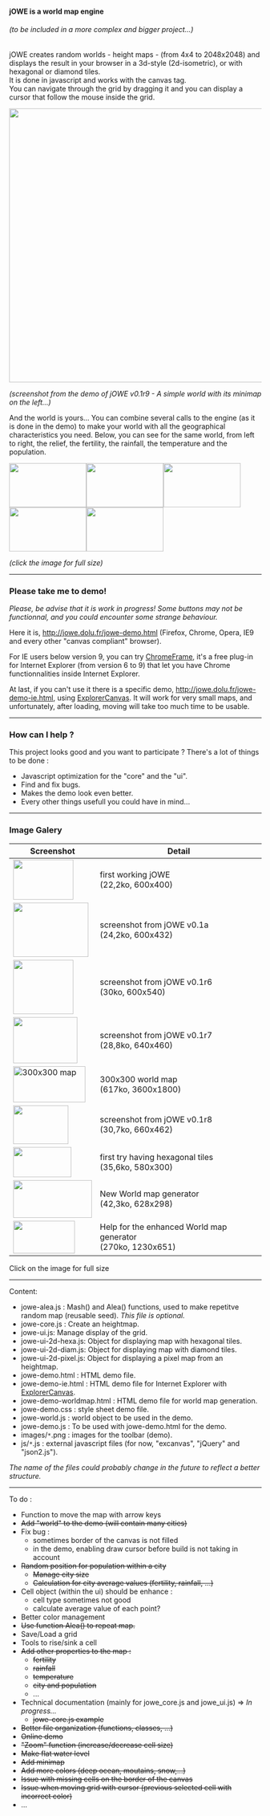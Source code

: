 #### jOWE is a world map engine
###### _(to be included in a more complex and bigger project...)_

jOWE creates random worlds - height maps - (from 4x4 to 2048x2048) and displays the result in your browser in a 3d-style (2d-isometric), or with hexagonal or diamond tiles.<br>
It is done in javascript and works with the canvas tag.<br>
You can navigate through the grid by dragging it and you can display a cursor that follow the mouse inside the grid.

<img src="http://jowe.dolu.fr/screenshots/jOWE-07.png" alt="" height="546" width="670" />

_(screenshot from the demo of jOWE v0.1r9 - A simple world with its minimap on the left...)_

And the world is yours... You can combine several calls to the engine (as it is done in the demo) to make your world with all the geographical characteristics you need.
Below, you can see for the same world, from left to right, the relief, the fertility, the rainfall, the temperature and the population.

<a href="http://jowe.dolu.fr/screenshots/jOWE-08-relief.png"><img src="http://jowe.dolu.fr/screenshots/jOWE-08-relief.png" alt="" height="88" width="154" /></a><a href="http://jowe.dolu.fr/screenshots/jOWE-08-fertility.png"><img src="http://jowe.dolu.fr/screenshots/jOWE-08-fertility.png" alt="" height="88" width="154" /></a><a href="http://jowe.dolu.fr/screenshots/jOWE-08-rainfall.png"><img src="http://jowe.dolu.fr/screenshots/jOWE-08-rainfall.png" alt="" height="88" width="154" /></a><a href="http://jowe.dolu.fr/screenshots/jOWE-08-temperature.png"><img src="http://jowe.dolu.fr/screenshots/jOWE-08-temperature.png" alt="" height="88" width="154" /></a><a href="http://jowe.dolu.fr/screenshots/jOWE-08-population.png"><img src="http://jowe.dolu.fr/screenshots/jOWE-08-population.png" alt="" height="88" width="154" /></a>

_(click the image for full size)_

----

### Please take me to demo!

*Please, be advise that it is work in progress! Some buttons may not be functionnal, and you could encounter some strange behaviour.*

Here it is, http://jowe.dolu.fr/jowe-demo.html (Firefox, Chrome, Opera, IE9 and every other "canvas compliant" browser).

For IE users below version 9, you can try [ChromeFrame](http://www.google.com/chromeframe),
it's a free plug-in for Internet Explorer (from version 6 to 9) that let you have Chrome functionnalities
inside Internet Explorer.

At last, if you can't use it there is a specific demo, http://jowe.dolu.fr/jowe-demo-ie.html, using [ExplorerCanvas](http://code.google.com/p/explorercanvas/). It will work for very small maps, and unfortunately, after loading, moving will take too much time to be usable.

----

### How can I help ?

This project looks good and you want to participate ? There's a lot of things to be done :

  * Javascript optimization for the "core" and the "ui".
  * Find and fix bugs.
  * Makes the demo look even better.
  * Every other things usefull you could have in mind...


----

### Image Galery

| Screenshot  | Detail |
| ----------- | ------ |
| <a href="http://jowe.dolu.fr/screenshots/jOWE-01.png"> <img src="http://jowe.dolu.fr/screenshots/jOWE-01.png" alt="" height="80" width="120" /> </a> | first working jOWE<br />(22,2ko, 600x400) |
| <a href="http://jowe.dolu.fr/screenshots/jOWE-02.png"> <img src="http://jowe.dolu.fr/screenshots/jOWE-02.png" alt="" height="108" width="150" /> </a> | screenshot from jOWE v0.1a<br />(24,2ko, 600x432) |
| <a href="http://jowe.dolu.fr/screenshots/jOWE-03.png"> <img src="http://jowe.dolu.fr/screenshots/jOWE-03.png" alt="" height="108" width="120" /> </a> | screenshot from jOWE v0.1r6<br />(30ko, 600x540) |
| <a href="http://jowe.dolu.fr/screenshots/jOWE-05.png"> <img src="http://jowe.dolu.fr/screenshots/jOWE-05.png" alt="" height="92" width="128" /> </a> | screenshot from jOWE v0.1r7<br />(28,8ko, 640x460) |
| <a href="http://jowe.dolu.fr/screenshots/jOWE-04-300x300.png"> <img src="http://jowe.dolu.fr/screenshots/jOWE-04-300x300.png" alt="300x300 map" height="72" width="144" /> </a> | 300x300 world map<br />(617ko, 3600x1800) |
| <a href="http://jowe.dolu.fr/screenshots/jOWE-06.png"> <img src="http://jowe.dolu.fr/screenshots/jOWE-06.png" alt="" height="77" width="110" /> </a> | screenshot from jOWE v0.1r8<br />(30,7ko, 660x462) |
| <a href="http://jowe.dolu.fr/screenshots/jOWE-09-hexagonal-tiles.png"> <img src="http://jowe.dolu.fr/screenshots/jOWE-09-hexagonal-tiles.png" alt="" height="60" width="116" /> </a> | first try having hexagonal tiles<br />(35,6ko, 580x300) |
| <a href="http://jowe.dolu.fr/screenshots/jOWE-10-world-map.png"> <img src="http://jowe.dolu.fr/screenshots/jOWE-10-world-map.png" alt="" height="75" width="157" /> </a> | New World map generator<br />(42,3ko, 628x298) |
| <a href="http://jowe.dolu.fr/screenshots/jOWE-11-world-map-help.png"> <img src="http://jowe.dolu.fr/screenshots/jOWE-11-world-map-help.png" alt="" height="65" width="123" /> </a> | Help for the enhanced World map generator<br />(270ko, 1230x651) |

Click on the image for full size 

----

Content:

 * jowe-alea.js : Mash() and Alea() functions, used to make repetitve random map (reusable seed). _This file is optional._
 * jowe-core.js : Create an heightmap.
 * jowe-ui.js: Manage display of the grid.
 * jowe-ui-2d-hexa.js: Object for displaying map with hexagonal tiles.
 * jowe-ui-2d-diam.js: Object for displaying map with diamond tiles.
 * jowe-ui-2d-pixel.js: Object for displaying a pixel map from an heightmap.
 * jowe-demo.html : HTML demo file.
 * jowe-demo-ie.html : HTML demo file for Internet Explorer with [ExplorerCanvas](http://code.google.com/p/explorercanvas/).
 * jowe-demo-worldmap.html : HTML demo file for world map generation.
 * jowe-demo.css : style sheet demo file.
 * jowe-world.js : world object to be used in the demo.
 * jowe-demo.js : To be used with jowe-demo.html for the demo.
 * images/`*`.png : images for the toolbar (demo).
 * js/`*`.js : external javascript files (for now, "excanvas", "jQuery" and "json2.js").

_The name of the files could probably change in the future to reflect a better structure._

----
To do :

 * Function to move the map with arrow keys
 * ~~Add "world" to the demo (will contain many cities)~~
 * Fix bug :
   * sometimes border of the canvas is not filled
   * in the demo, enabling draw cursor before build is not taking in account
 * ~~Random position for population within a city~~
   * ~~Manage city size~~
   * ~~Calculation for city average values (fertility, rainfall, ...)~~
 * Cell object (within the ui) should be enhance :
   * cell type sometimes not good
   * calculate average value of each point?
 * Better color management
 * ~~Use function Alea() to repeat map.~~
 * Save/Load a grid
 * Tools to rise/sink a cell
 * ~~Add other properties to the map :~~
   * ~~fertility~~
   * ~~rainfall~~
   * ~~temperature~~
   * ~~city and population~~
   * ...
 * Technical documentation (mainly for jowe_core.js and jowe_ui.js) => *In progress...*
   *  ~~jowe-core.js example~~
 * ~~Better file organization (functions, classes, ...)~~
 * ~~Online demo~~
 * ~~"Zoom" function (increase/decrease cell size)~~
 * ~~Make flat water level~~
 * ~~Add minimap~~
 * ~~Add more colors (deep ocean, moutains, snow,...)~~
 * ~~Issue with missing cells on the border of the canvas~~
 * ~~Issue when moving grid with cursor (previous selected cell with incorrect color)~~
 * ...
